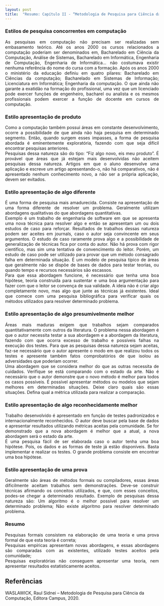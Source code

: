 ```yaml
---
layout: post
title:  "Resumo: Capítulo II - “Metodologia de Pesquisa para Ciência da Computação"
---
```


### Estilos de pesquisa concorrentes em computação

<p style='text-align: justify;'>
As pesquisas em computação não precisam ser realizadas sem embasamento teórico. Até os anos 2000 os cursos relacionados a computação poderiam ser denominados em, Bacharelado em Ciência da Computação, Análise de Sistemas, Bacharelado em Informática, Engenharia de Computação, Engenharia de Informática… não costumava existir nenhuma referência do nome do cursa com a formação. Após os anos 2000 o ministério da educação definiu em quatro pilares: Bacharelado em Ciências da computação; Bacharelado em Sistemas de Informação; Licenciatura em Informática; Engenharia da computação. O que ainda não garante a exatidão na formação do profissional, uma vez que um licenciado pode exercer funções de engenheiro, bacharel ou analista e os mesmos profissionais podem exercer a função de docente em cursos de computação.
</p>

### Estilo apresentação de produto

<p style='text-align: justify;'>
Como a computação também possui áreas em constante desenvolvimento, ocorre a possibilidade de que ainda não haja pesquisa em determinado segmento. Então, quando surgem esses impasses, a forma de pesquisa abordada é eminentemente exploratória, fazendo com que seja difícil encontrar pesquisas anteriores.
<br>
Pesquisas dessa natureza são do tipo: “Fiz algo novo, eis meu produto”. É provável que áreas que já estejam mais desenvolvidas não aceitem pesquisas dessa natureza. Artigos em que o aluno desenvolve uma aplicação e escreve um artigo apresentando-o, não há comparativos, não é apresentado nenhum conhecimento novo, a não ser a própria aplicação, devem ser evitados.
</p>

### Estilo apresentação de algo diferente

<p style='text-align: justify;'>
É uma forma de pesquisa mais amadurecida. Consiste na apresentação de uma forma diferente de resolver um problema. Geralmente utilizam abordagens qualitativas do que abordagens quantitativas.
<br>
Exemplo é um trabalho de engenharia de software em que se apresenta uma nova técnica para resolver algo e então se apresentam um ou dois estudos de caso para reforçar. Resultados de trabalhos dessas natureza podem ser aceites em journals, caso o autor seja convincente em seus argumentos. O estudo de caso raramente prova algo e a possibilidade de generalização de técnicas fica por conta do autor. Não há prova com rigor cientifico, mas sim uma tentativa de convencimento do leitor. Porém, um estudo de caso pode ser utilizado para provar que um método consagrado falha em determinada situação. É um modelo de pesquisa típico de áreas que geralmente não se dispõe de bases de dados para testar teorias, ou quando tempo e recursos necessários são escassos. 
<br>
Para que  essa abordagem funcione, é necessário que tenha uma boa hipótese, teoria construída para sustentar e uma boa argumentação para fazer com que o leitor se convença de sua validade. A ideia não é criar algo completamente novo, mas algo que junte as técnicas já existentes. Ideal que comece com uma pesquisa bibliográfica para verificar quais os métodos utilizados para resolver determinado problema.
</p>

### Estilo apresentação de algo presumivelmente melhor

<p style='text-align: justify;'>
Áreas mais maduras exigem que trabalhos sejam comparados quantitativamente com outros da literatura. O problema nessa abordagem é que o autor necessita testar a sua abordagem e a abordagem da literatura, fazendo com que ocorra excesso de trabalho e possíveis falhas na execução dos testes. Para que as pesquisas dessa natureza sejam aceitas, faz-se necessário que o autor apresente o modo em que realizou todos os testes e apresente também fatos comprobatórios de que isolou as adversidades que poderiam ocorrer.
<br>
Uma abordagem que se considera melhor do que as outras necessita de cuidados. Verifique se está comparando com o estado da arte. Não é necessário que o autor demonstre que o novo método é melhor para todos os casos possíveis. É possível apresentar métodos ou modelos que sejam melhores em determinadas situações. Deixe claro quais são essas situações. Defina qual a métrica utilizada para realizar a comparação.
</p>

### Estilo apresentação de algo reconhecidamente melhor

<p style='text-align: justify;'>
Trabalho desenvolvido é apresentado em função de testes padronizados e internacionalmente reconhecidos. O autor deve buscar pela base de dados e apresentar resultados utilizando métricas aceitas pela comunidade. Se for demonstrado que a nova abordagem é melhor que a atual, a nova abordagem será o estado da arte.
<br>
É uma pesquisa fácil de ser elaborada caso o autor tenha uma boa hipótese. Pois, os dados e as formas de teste já estão disponíveis. Basta implementar e realizar os testes. O grande problema consiste em encontrar uma boa hipótese.
</p>

### Estilo apresentação de uma prova

<p style='text-align: justify;'>
Geralmente são áreas de métodos formais ou compiladores, essas áreas dificilmente aceitam trabalhos sem demonstrações. Deve-se construir técnicas afirmando os conceitos utilizados, e que, com esses conceitos, podes-se chegar a determinado resultado. Exemplo de pesquisas dessa natureza são: Um algoritmo é o melhor possível para resolver um determinado problema; Não existe algoritmo para resolver determinado problema.
</p>

### Resumo

<p style='text-align: justify;'>
Pesquisas formais consistem na elaboração de uma teoria e uma prova formal de que esta teoria é correta;
<br>
Pesquisas empíricas apresentam novas abordagens, e essas abordagens são comparadas com as existentes, utilizado testes aceitos pela comunidade;
<br>
Pesquisas exploratórias não conseguem apresentar uma teoria, nem apresentar resultados estatisticamente aceitos.
</p>

## Referências
WASLAWICK, Raul Sidnei – Metodologia de Pesquisa para Ciência da Computação, Editora Campus, 2020.